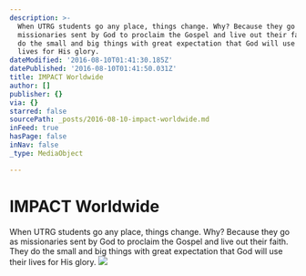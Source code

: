 ```yaml
---
description: >-
  When UTRG students go any place, things change. Why? Because they go as
  missionaries sent by God to proclaim the Gospel and live out their faith. They
  do the small and big things with great expectation that God will use their
  lives for His glory.
dateModified: '2016-08-10T01:41:30.185Z'
datePublished: '2016-08-10T01:41:50.031Z'
title: IMPACT Worldwide
author: []
publisher: {}
via: {}
starred: false
sourcePath: _posts/2016-08-10-impact-worldwide.md
inFeed: true
hasPage: false
inNav: false
_type: MediaObject

---
```

# IMPACT Worldwide

When UTRG students go any place, things change. Why? Because they go as missionaries sent by God to proclaim the Gospel and live out their faith. They do the small and big things with great expectation that God will use their lives for His glory.
![](https://the-grid-user-content.s3-us-west-2.amazonaws.com/057a1c74-488b-46f9-a68b-68cdc435af8a.png)